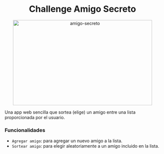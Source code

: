 <h1 align="center"> Challenge Amigo Secreto </h1>

<p align="center">
  <img width="450" height="277" alt="amigo-secreto" align="middle" src="https://github.com/user-attachments/assets/648e4f83-f61d-451c-90d6-7746c410f764"/>
</p>

Una app web sencilla que sortea (elige) un amigo entre una lista proporcionada por el usuario. 

### Funcionalidades
- ``` Agregar amigo ```: para agregar un nuevo amigo a la lista.
- ``` Sortear amigo ```: para elegir aleatoriamente a un amigo incluido en la lista.

